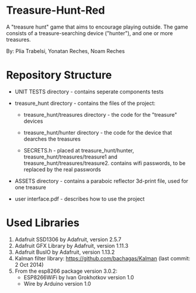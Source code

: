 # Treasure-Hunt-Red

A "treasure hunt" game that aims to encourage playing outside.
The game consists of a treasure-searching device ("hunter"), and one or more treasures.


By: Plia Trabelsi, Yonatan Reches, Noam Reches

# Repository Structure

- UNIT TESTS directory - contains seperate components tests 

- treasure_hunt directory - contains the files of the project: 

  - treasure_hunt/treasures directory - the code for the "treasure" devices
   
  - treasure_hunt/hunter directory - the code for the device that dearches the treasures 
   
   - SECRETS.h - placed at treasure_hunt/hunter, treasure_hunt/treasures/treasure1 and treasure_hunt/treasures/treasure2. 
      contains wifi passwords, to be replaced by the real passwords

- ASSETS directory - contains a paraboic reflector 3d-print file, used for one treasure

- user interface.pdf - describes how to use the project




# Used Libraries
1. Adafruit SSD1306 by Adafruit, version 2.5.7
2. Adafruit GFX Library by Adafruit, version 1.11.3
3. Adafruit BusIO by Adafruit, version 1.13.2
4. Kalman filter library: https://github.com/bachagas/Kalman (last commit: 2 Oct 2014)
5. From the esp8266 package version 3.0.2:  
   - ESP8266WiFi by Ivan Grokhotkov version 1.0
   - Wire by Arduino version 1.0


